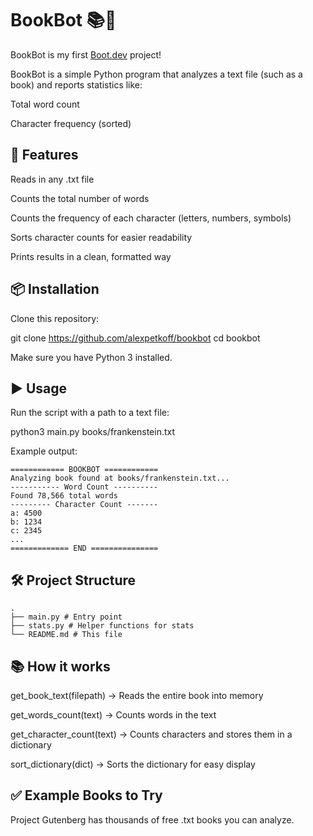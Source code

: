 # BookBot 📚🤖

BookBot is my first [Boot.dev](https://www.boot.dev) project!

BookBot is a simple Python program that analyzes a text file (such as a book) and reports statistics like:

Total word count

Character frequency (sorted)

## 🚀 Features

Reads in any .txt file

Counts the total number of words

Counts the frequency of each character (letters, numbers, symbols)

Sorts character counts for easier readability

Prints results in a clean, formatted way

## 📦 Installation

Clone this repository:

git clone https://github.com/alexpetkoff/bookbot
cd bookbot

Make sure you have Python 3 installed.

## ▶️ Usage

Run the script with a path to a text file:

python3 main.py books/frankenstein.txt

Example output:

```
============ BOOKBOT ============
Analyzing book found at books/frankenstein.txt...
----------- Word Count ----------
Found 78,566 total words
--------- Character Count -------
a: 4500
b: 1234
c: 2345
...
============= END ===============
```

## 🛠 Project Structure

```
.
├── main.py # Entry point
├── stats.py # Helper functions for stats
└── README.md # This file
```

## 📚 How it works

get_book_text(filepath) → Reads the entire book into memory

get_words_count(text) → Counts words in the text

get_character_count(text) → Counts characters and stores them in a dictionary

sort_dictionary(dict) → Sorts the dictionary for easy display

## ✅ Example Books to Try

Project Gutenberg
has thousands of free .txt books you can analyze.
